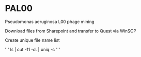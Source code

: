 # PAL00
Pseudomonas aeruginosa L00 phage mining


Download files from Sharepoint and transfer to Quest via WinSCP

Create unique file name list

''' 
ls | cut -f1 -d. | uniq -c
'''
